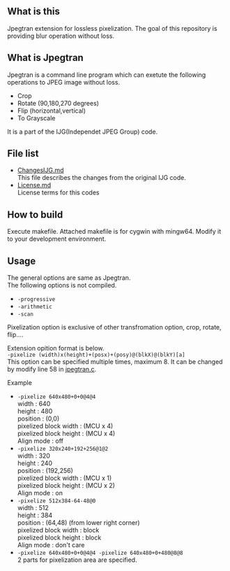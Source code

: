 ## What is this
Jpegtran extension for lossless pixelization.
The goal of this repository is providing blur operation without loss.

## What is Jpegtran
Jpegtran is a command line program which can exetute the following operations to JPEG image without loss.
- Crop
- Rotate (90,180,270 degrees)
- Flip (horizontal,vertical)
- To Grayscale

It is a part of the IJG(Independet JPEG Group) code.

## File list
- [ChangesIJG.md](ChangesIJG.md)  
This file describes the changes from the original IJG code.
- [License.md](License.md)  
License terms for this codes

## How to build
Execute makefile.
Attached makefile is for cygwin with mingw64.
Modify it to your development environment.

## Usage
The general options are same as Jpegtran.  
The following options is not compiled.
- `-progressive`
- `-arithmetic`
- `-scan`

Pixelization option is exclusive of other transfromation option, crop, rotate, flip....

Extension opition format is below.  
`-pixelize (width)x(height)+(posx)+(posy)@(blkX)@(blkY)[a]`  
This option can be specified multiple times, maximum 8.
It can be changed by modify line 58 in [jpegtran.c](jpegtran.c).

Example  
- `-pixelize 640x480+0+0@4@4`  
width : 640  
height : 480  
position : (0,0)  
pixelized block width : (MCU x 4)  
pixelized block height : (MCU x 4)  
Align mode : off  
- `-pixelize 320x240+192+256@1@2`  
width : 320  
height : 240  
position : (192,256)  
pixelized block width : (MCU x 1)  
pixelized block height : (MCU x 2)  
Align mode : on  
- `-pixelize 512x384-64-48@0`  
width : 512  
height : 384  
position : (64,48) (from lower right corner)  
pixelized block width : block  
pixelized block height : block  
Align mode : don't care  
- `-pixelize 640x480+0+0@4@4 -pixelize 640x480+0+480@8@8`  
2 parts for pixelization area are specified.
